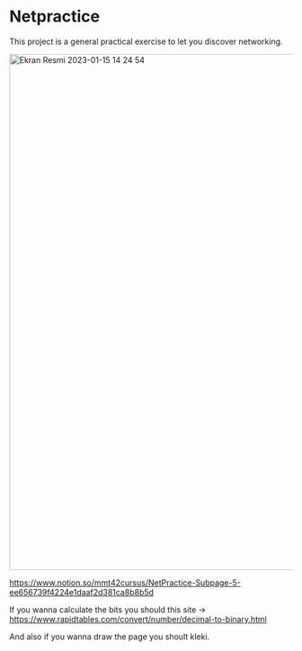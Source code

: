 # Netpractice
This project is a general practical exercise to let you discover networking.

<img width="918" alt="Ekran Resmi 2023-01-15 14 24 54" src="https://user-images.githubusercontent.com/73845925/212537840-0fe5d9d1-b049-4b7d-bd1f-ff9cf1a92ed4.png">

https://www.notion.so/mmt42cursus/NetPractice-Subpage-5-ee656739f4224e1daaf2d381ca8b8b5d

If you wanna calculate the bits you should this site -> https://www.rapidtables.com/convert/number/decimal-to-binary.html

And also if you wanna draw the page you shoult kleki.
